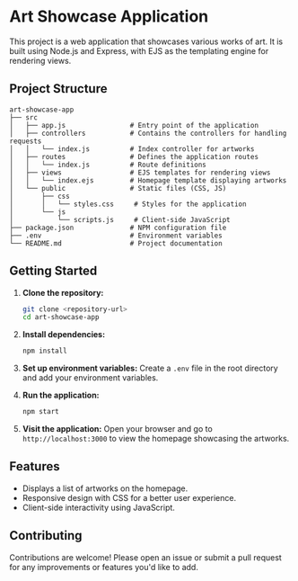# Art Showcase Application

This project is a web application that showcases various works of art. It is built using Node.js and Express, with EJS as the templating engine for rendering views.

## Project Structure

```
art-showcase-app
├── src
│   ├── app.js                # Entry point of the application
│   ├── controllers           # Contains the controllers for handling requests
│   │   └── index.js          # Index controller for artworks
│   ├── routes                # Defines the application routes
│   │   └── index.js          # Route definitions
│   ├── views                 # EJS templates for rendering views
│   │   └── index.ejs         # Homepage template displaying artworks
│   └── public                # Static files (CSS, JS)
│       ├── css
│       │   └── styles.css     # Styles for the application
│       └── js
│           └── scripts.js     # Client-side JavaScript
├── package.json              # NPM configuration file
├── .env                      # Environment variables
└── README.md                 # Project documentation
```

## Getting Started

1. **Clone the repository:**
   ```bash
   git clone <repository-url>
   cd art-showcase-app
   ```

2. **Install dependencies:**
   ```bash
   npm install
   ```

3. **Set up environment variables:**
   Create a `.env` file in the root directory and add your environment variables.

4. **Run the application:**
   ```bash
   npm start
   ```

5. **Visit the application:**
   Open your browser and go to `http://localhost:3000` to view the homepage showcasing the artworks.

## Features

- Displays a list of artworks on the homepage.
- Responsive design with CSS for a better user experience.
- Client-side interactivity using JavaScript.

## Contributing

Contributions are welcome! Please open an issue or submit a pull request for any improvements or features you'd like to add.